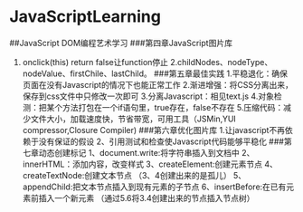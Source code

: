 # JavaScriptLearning
##JavaScript DOM编程艺术学习
###第四章JavaScript图片库
1. onclick(this) return false让function停止
2.childNodes、nodeType、nodeValue、firstChile、lastChild。
###第五章最佳实践
1.平稳退化：确保页面在没有Javascript的情况下也能正常工作
2.渐进增强：将CSS分离出来，保存到css文件中只修改一次即可
3.分离Javascript：相见text.js
4.对象检测：把某个方法打包在一个if语句里，true存在，false不存在
5.压缩代码：减少文件大小，加载速度快，节省带宽，可用工具（JSMin,YUI compressor,Closure Compiler)
###第六章优化图片库
1.让javascript不再依赖于没有保证的假设
2、引用测试和检查使Javascript代码能够平稳化
###第七章动态创建标记
1、document.write:将字符串插入到文档中
2、innerHTML：添加内容，改变样式
3、createElement:创建元素节点
4、createTextNode:创建文本节点
（3、4创建出来的是孤儿）
5、appendChild:把文本节点插入到现有元素的子节点
6、insertBefore:在已有元素前插入一个新元素
（通过5.6将3.4创建出来的节点插入节点树）